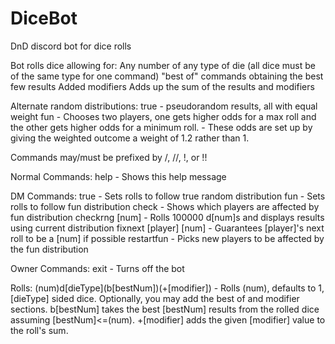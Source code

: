# DiceBot
DnD discord bot for dice rolls

Bot rolls dice allowing for:
Any number of any type of die (all dice must be of the same type for one command)
"best of" commands obtaining the best few results
Added modifiers
Adds up the sum of the results and modifiers

Alternate random distributions:
true - pseudorandom results, all with equal weight
fun - Chooses two players, one gets higher odds for a max roll and the other gets higher odds for a minimum roll.
	- These odds are set up by giving the weighted outcome a weight of 1.2 rather than 1.

Commands may/must be prefixed by /, //, !, or !!

Normal Commands:
help - Shows this help message

DM Commands:
true - Sets rolls to follow true random distribution
fun - Sets rolls to follow fun distribution
check - Shows which players are affected by fun distribution
checkrng [num] - Rolls 100000 d[num]s and displays results using current distribution
fixnext [player] [num] - Guarantees [player]'s next roll to be a [num] if possible
restartfun - Picks new players to be affected by the fun distribution

Owner Commands:
exit - Turns off the bot

Rolls:
(num)d\[dieType](b[bestNum])(+[modifier]) - Rolls (num), defaults to 1, [dieType] sided dice.
Optionally, you may add the best of and modifier sections.
b[bestNum] takes the best [bestNum] results from the rolled dice assuming [bestNum]<=(num).
+[modifier] adds the given [modifier] value to the roll's sum. 


